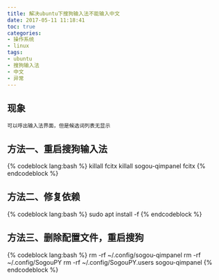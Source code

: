 ```yaml
---
title: 解决ubuntu下搜狗输入法不能输入中文
date: 2017-05-11 11:18:41
toc: true
categories:
- 操作系统
- linux
tags:
- ubuntu
- 搜狗输入法
- 中文
- 异常
---
```


## 现象

```
可以呼出输入法界面，但是候选词列表无显示
```

## 方法一、重启搜狗输入法

{% codeblock lang:bash %}
killall fcitx
killall sogou-qimpanel
fcitx
{% endcodeblock %}

<!-- more -->

## 方法二、修复依赖

{% codeblock lang:bash %}
sudo apt install -f
{% endcodeblock %}

## 方法三、删除配置文件，重启搜狗

{% codeblock lang:bash %}
rm -rf ~/.config/sogou-qimpanel
rm -rf ~/.config/SogouPY
rm -rf ~/.config/SogouPY.users
sogou-qimpanel
{% endcodeblock %}
